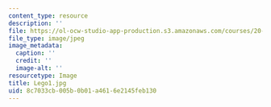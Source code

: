 ```yaml
---
content_type: resource
description: ''
file: https://ol-ocw-studio-app-production.s3.amazonaws.com/courses/20-020-introduction-to-biological-engineering-design-spring-2009/8c7033cb005b0b01a4616e2145feb130_Lego1.jpg
file_type: image/jpeg
image_metadata:
  caption: ''
  credit: ''
  image-alt: ''
resourcetype: Image
title: Lego1.jpg
uid: 8c7033cb-005b-0b01-a461-6e2145feb130
---
```

